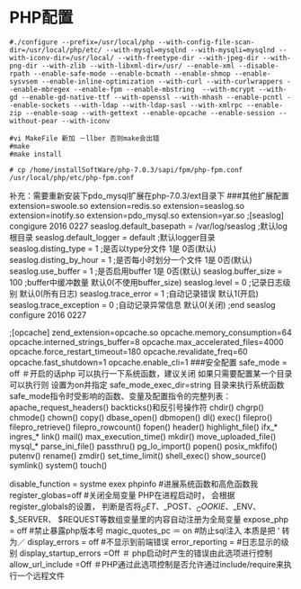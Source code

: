 # PHP配置
```
#./configure --prefix=/usr/local/php --with-config-file-scan-dir=/usr/local/php/etc/ --with-mysql=mysqlnd --with-mysqli=mysqlnd --with-iconv-dir=/usr/local/ --with-freetype-dir --with-jpeg-dir --with-png-dir --with-zlib --with-libxml-dir=/usr/ --enable-xml --disable-rpath --enable-safe-mode --enable-bcmath --enable-shmop --enable-sysvsem --enable-inline-optimization --with-curl --with-curlwrappers --enable-mbregex --enable-fpm --enable-mbstring  --with-mcrypt --with-gd --enable-gd-native-ttf --with-openssl --with-mhash --enable-pcntl --enable-sockets --with-ldap --with-ldap-sasl --with-xmlrpc --enable-zip --enable-soap --with-gettext --enable-opcache --enable-session --without-pear --with-iconv

#vi MakeFile 新加 －llber 否则make会出错
#make 
#make install
```

```
# cp /home/installSoftWare/php-7.0.3/sapi/fpm/php-fpm.conf /usr/local/php/etc/php-fpm.conf
```
补充：需要重新安装下pdo_mysql扩展在php-7.0.3/ext目录下 
###其他扩展配置 
extension=swoole.so
extension=redis.so
extension=seaslog.so
extension=inotify.so
extension=pdo_mysql.so
extension=yar.so
;[seaslog] congigure 2016 0227
seaslog.default_basepath = /var/log/seaslog     ;默认log根目录
seaslog.default_logger = default                ;默认logger目录
seaslog.disting_type = 1                        ;是否以type分文件 1是 0否(默认)
seaslog.disting_by_hour = 1                     ;是否每小时划分一个文件 1是 0否(默认)
seaslog.use_buffer = 1                          ;是否启用buffer 1是 0否(默认)
seaslog.buffer_size = 100                       ;buffer中缓冲数量 默认0(不使用buffer_size)
seaslog.level = 0                               ;记录日志级别 默认0(所有日志)
seaslog.trace_error = 1                         ;自动记录错误 默认1(开启)
seaslog.trace_exception = 0                     ;自动记录异常信息 默认0(关闭)
;end seaslog configure 2016 0227

;[opcache]
zend_extension=opcache.so
opcache.memory_consumption=64
opcache.interned_strings_buffer=8
opcache.max_accelerated_files=4000
opcache.force_restart_timeout=180
opcache.revalidate_freq=60
opcache.fast_shutdown=1
opcache.enable_cli=1
###安全配置 
safe_mode = off   ＃开启的话php 可以执行一下系统函数，建议关闭 
如果只需要配置某一个目录可以执行则 设置为on并指定 safe_mode_exec_dir=string 目录来执行系统函数
safe_mode指令时受影响的函数、变量及配置指令的完整列表：
apache_request_headers() backticks()和反引号操作符 chdir()
chgrp()     chmode()    chown()
copy()     dbase_open()    dbmopen()
dl()     exec()     filepro()
filepro_retrieve()   filepro_rowcount()   fopen()
header()    highlight_file()   ifx_*
ingres_*    link()     mail()
max_execution_time()   mkdir()     move_uploaded_file()
mysql_*     parse_ini_file()   passthru()
pg_lo_import()    popen()     posix_mkfifo()
putenv()    rename()    zmdir()
set_time_limit()   shell_exec()    show_source()
symlink()    system()    touch()

disable_function = systme exex phpinfo #进展系统函数和高危函数我
register_globas=off                #关闭全局变量 PHP在进程启动时，
                                    会根据register_globals的设置，
                                    判断是否将$_GET、$_POST、$_COOKIE、$_ENV、$_SERVER、
                                    $REQUEST等数组变量里的内容自动注册为全局变量
expose_php = off                   #禁止暴露php版本号
magic_quotes_pc ＝ on               #防止sql注入 本质是把 ‘ 转为／
display_errors = off                #不显示到前端错误 
error_reporting =                   #日志显示的级别
display_startup_errors =Off       ＃ php启动时产生的错误由此选项进行控制allow_url_include =Off                                         ＃PHP通过此选项控制是否允许通过include/require来执行一个远程文件